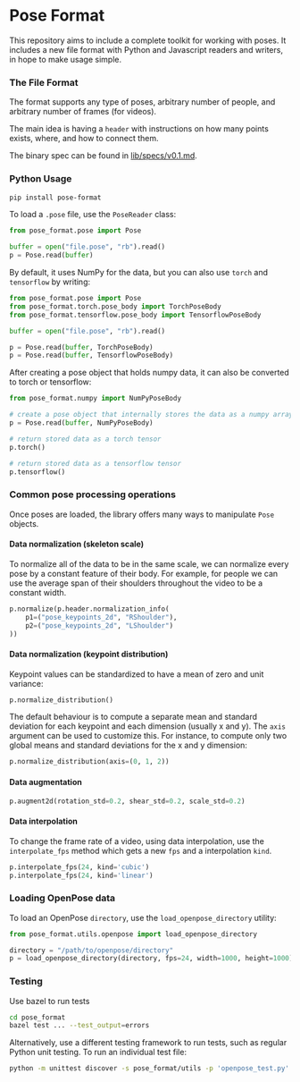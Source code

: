 # Pose Format

This repository aims to include a complete toolkit for working with poses. 
It includes a new file format with Python and Javascript readers and writers, in hope to make usage simple.

### The File Format
The format supports any type of poses, arbitrary number of people, and arbitrary number of frames (for videos).

The main idea is having a `header` with instructions on how many points exists, where, and how to connect them.

The binary spec can be found in [lib/specs/v0.1.md](lib/specs/v0.1.md).

### Python Usage
```bash
pip install pose-format
```

To load a `.pose` file, use the `PoseReader` class:
```python
from pose_format.pose import Pose

buffer = open("file.pose", "rb").read()
p = Pose.read(buffer)
```
By default, it uses NumPy for the data, but you can also use `torch` and `tensorflow` by writing:
```python
from pose_format.pose import Pose
from pose_format.torch.pose_body import TorchPoseBody
from pose_format.tensorflow.pose_body import TensorflowPoseBody

buffer = open("file.pose", "rb").read()

p = Pose.read(buffer, TorchPoseBody)
p = Pose.read(buffer, TensorflowPoseBody)
```

After creating a pose object that holds numpy data, it can also be converted to torch or tensorflow:
```python
from pose_format.numpy import NumPyPoseBody

# create a pose object that internally stores the data as a numpy array
p = Pose.read(buffer, NumPyPoseBody)

# return stored data as a torch tensor
p.torch()

# return stored data as a tensorflow tensor
p.tensorflow()
```

### Common pose processing operations

Once poses are loaded, the library offers many ways to manipulate `Pose` objects.

#### Data normalization (skeleton scale)
To normalize all of the data to be in the same scale, we can normalize every pose by a constant feature of their body.
For example, for people we can use the average span of their shoulders throughout the video to be a constant width.
```python
p.normalize(p.header.normalization_info(
    p1=("pose_keypoints_2d", "RShoulder"),
    p2=("pose_keypoints_2d", "LShoulder")
))
```

#### Data normalization (keypoint distribution)
Keypoint values can be standardized to have a mean of zero and unit variance:
```python
p.normalize_distribution()
```

The default behaviour is to compute a separate mean and standard deviation for each keypoint and each dimension (usually x and y).
The `axis` argument can be used to customize this. For instance, to compute only two global means and standard deviations for the
x and y dimension:

```python
p.normalize_distribution(axis=(0, 1, 2))
```

#### Data augmentation
```python
p.augment2d(rotation_std=0.2, shear_std=0.2, scale_std=0.2)
```

#### Data interpolation
To change the frame rate of a video, using data interpolation, use the `interpolate_fps` method which gets a new `fps` and a interpolation `kind`.
```python
p.interpolate_fps(24, kind='cubic')
p.interpolate_fps(24, kind='linear')
```

### Loading OpenPose data

To load an OpenPose `directory`, use the `load_openpose_directory` utility:
```python
from pose_format.utils.openpose import load_openpose_directory

directory = "/path/to/openpose/directory"
p = load_openpose_directory(directory, fps=24, width=1000, height=1000)
```

### Testing
Use bazel to run tests
```sh
cd pose_format
bazel test ... --test_output=errors
```

Alternatively, use a different testing framework to run tests, such as regular Python unit testing. To run an individual
test file:
```sh
python -m unittest discover -s pose_format/utils -p 'openpose_test.py'
```